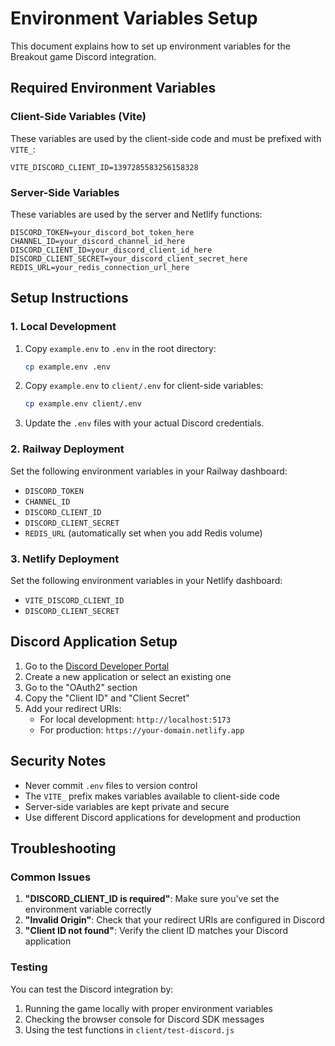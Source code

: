 # Environment Variables Setup

This document explains how to set up environment variables for the Breakout game Discord integration.

## Required Environment Variables

### Client-Side Variables (Vite)

These variables are used by the client-side code and must be prefixed with `VITE_`:

```env
VITE_DISCORD_CLIENT_ID=1397285583256158328
```

### Server-Side Variables

These variables are used by the server and Netlify functions:

```env
DISCORD_TOKEN=your_discord_bot_token_here
CHANNEL_ID=your_discord_channel_id_here
DISCORD_CLIENT_ID=your_discord_client_id_here
DISCORD_CLIENT_SECRET=your_discord_client_secret_here
REDIS_URL=your_redis_connection_url_here
```

## Setup Instructions

### 1. Local Development

1. Copy `example.env` to `.env` in the root directory:
   ```bash
   cp example.env .env
   ```

2. Copy `example.env` to `client/.env` for client-side variables:
   ```bash
   cp example.env client/.env
   ```

3. Update the `.env` files with your actual Discord credentials.

### 2. Railway Deployment

Set the following environment variables in your Railway dashboard:

- `DISCORD_TOKEN`
- `CHANNEL_ID`
- `DISCORD_CLIENT_ID`
- `DISCORD_CLIENT_SECRET`
- `REDIS_URL` (automatically set when you add Redis volume)

### 3. Netlify Deployment

Set the following environment variables in your Netlify dashboard:

- `VITE_DISCORD_CLIENT_ID`
- `DISCORD_CLIENT_SECRET`

## Discord Application Setup

1. Go to the [Discord Developer Portal](https://discord.com/developers/applications)
2. Create a new application or select an existing one
3. Go to the "OAuth2" section
4. Copy the "Client ID" and "Client Secret"
5. Add your redirect URIs:
   - For local development: `http://localhost:5173`
   - For production: `https://your-domain.netlify.app`

## Security Notes

- Never commit `.env` files to version control
- The `VITE_` prefix makes variables available to client-side code
- Server-side variables are kept private and secure
- Use different Discord applications for development and production

## Troubleshooting

### Common Issues

1. **"DISCORD_CLIENT_ID is required"**: Make sure you've set the environment variable correctly
2. **"Invalid Origin"**: Check that your redirect URIs are configured in Discord
3. **"Client ID not found"**: Verify the client ID matches your Discord application

### Testing

You can test the Discord integration by:
1. Running the game locally with proper environment variables
2. Checking the browser console for Discord SDK messages
3. Using the test functions in `client/test-discord.js`
